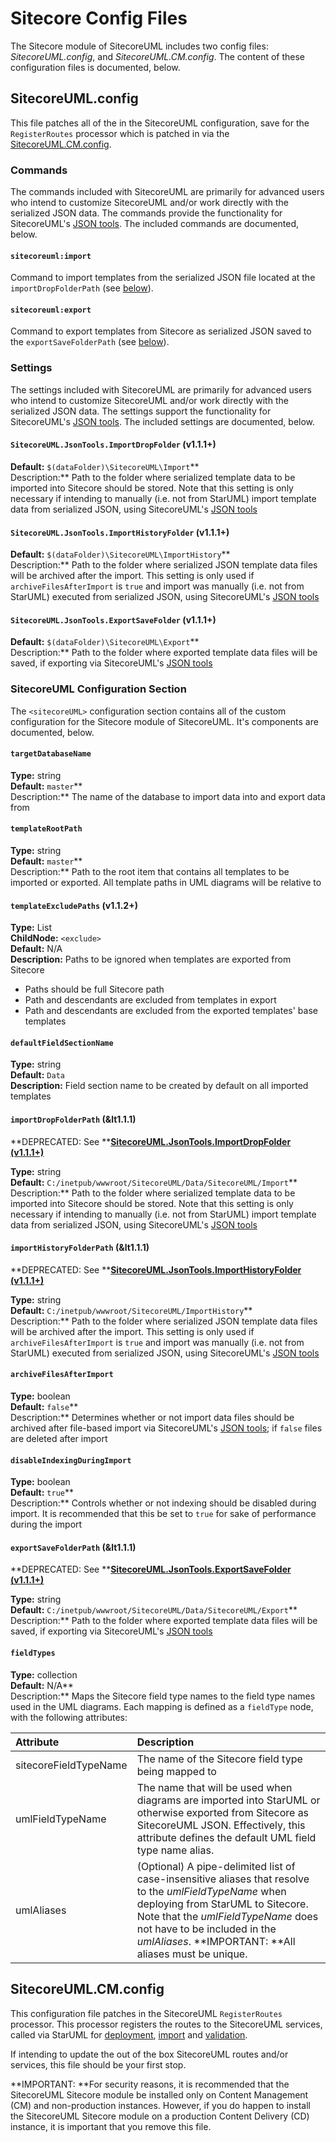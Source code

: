 # Sitecore Config Files

The Sitecore module of SitecoreUML includes two config files: _SitecoreUML.config_, and _SitecoreUML.CM.config_. The content of these configuration files is documented, below.

## SitecoreUML.config

This file patches all of the in the SitecoreUML configuration, save for the `RegisterRoutes` processor which is patched in via the [SitecoreUML.CM.config](#sitecoreumlcmconfig).

### Commands

The commands included with SitecoreUML are primarily for advanced users who intend to customize SitecoreUML and/or work directly with the serialized JSON data. The commands provide the functionality for SitecoreUML's [JSON tools](/guide/json-tools.md). The included commands are documented, below.

#### `sitecoreuml:import`

Command to import templates from the serialized JSON file located at the `importDropFolderPath` \(see [below](#importdropfolderpath)\).

#### `sitecoreuml:export`

Command to export templates from Sitecore as serialized JSON saved to the `exportSaveFolderPath` \(see [below](#exportsavefolderpath)\).

### Settings

The settings included with SitecoreUML are primarily for advanced users who intend to customize SitecoreUML and/or work directly with the serialized JSON data. The settings support the functionality for SitecoreUML's [JSON tools](/guide/json-tools.md). The included settings are documented, below.

#### `SitecoreUML.JsonTools.ImportDropFolder` \(v1.1.1+\)

**Default:** `$(dataFolder)\SitecoreUML\Import`**  
Description:** Path to the folder where serialized template data to be imported into Sitecore should be stored. Note that this setting is only necessary if intending to manually \(i.e. not from StarUML\) import template data from serialized JSON, using SitecoreUML's [JSON tools](/guide/json-tools.md)

#### `SitecoreUML.JsonTools.ImportHistoryFolder` \(v1.1.1+\)

**Default:** `$(dataFolder)\SitecoreUML\ImportHistory`**  
Description:** Path to the folder where serialized JSON template data files will be archived after the import. This setting is only used if `archiveFilesAfterImport` is `true` and import was manually \(i.e. not from StarUML\) executed from serialized JSON, using SitecoreUML's [JSON tools](/guide/json-tools.md)

#### `SitecoreUML.JsonTools.ExportSaveFolder` \(v1.1.1+\)

**Default:** `$(dataFolder)\SitecoreUML\Export`**  
Description:** Path to the folder where exported template data files will be saved, if exporting via SitecoreUML's [JSON tools](/guide/json-tools.md)

### SitecoreUML Configuration Section

The `<sitecoreUML>` configuration section contains all of the custom configuration for the Sitecore module of SitecoreUML. It's components are documented, below.

#### `targetDatabaseName`

**Type:** string  
**Default:** `master`**  
Description:** The name of the database to import data into and export data from

#### `templateRootPath`

**Type:** string  
**Default:** `master`**  
Description:** Path to the root item that contains all templates to be imported or exported. All template paths in UML diagrams will be relative to

#### `templateExcludePaths` \(v1.1.2+\)

**Type:** List  
**ChildNode:** `<exclude>`  
**Default:** N/A  
**Description:** Paths to be ignored when templates are exported from Sitecore

* Paths should be full Sitecore path
* Path and descendants are excluded from templates in export
* Path and descendants are excluded from the exported templates' base templates

#### `defaultFieldSectionName`

**Type:** string  
**Default:** `Data`  
**Description:** Field section name to be created by default on all imported templates

#### `importDropFolderPath` \(&lt1.1.1\)

**DEPRECATED: See **[**SitecoreUML.JsonTools.ImportDropFolder \(v1.1.1+\)**](#sitecoreumljsontoolsimportdropfolder-v111)

**Type:** string  
**Default:** `C:/inetpub/wwwroot/SitecoreUML/Data/SitecoreUML/Import`**  
Description:** Path to the folder where serialized template data to be imported into Sitecore should be stored. Note that this setting is only necessary if intending to manually \(i.e. not from StarUML\) import template data from serialized JSON, using SitecoreUML's [JSON tools](/guide/json-tools.md)

#### `importHistoryFolderPath` \(&lt1.1.1\)

**DEPRECATED: See **[**SitecoreUML.JsonTools.ImportHistoryFolder \(v1.1.1+\)**](#sitecoreumljsontoolsimporthistoryfolder-v111)

**Type:** string  
**Default:** `C:/inetpub/wwwroot/SitecoreUML/ImportHistory`**  
Description:** Path to the folder where serialized JSON template data files will be archived after the import. This setting is only used if `archiveFilesAfterImport` is `true` and import was manually \(i.e. not from StarUML\) executed from serialized JSON, using SitecoreUML's [JSON tools](/guide/json-tools.md)

#### `archiveFilesAfterImport`

**Type:** boolean  
**Default:** `false`**  
Description:** Determines whether or not import data files should be archived after file-based import via SitecoreUML's [JSON tools](/guide/json-tools.md); if `false` files are deleted after import

#### `disableIndexingDuringImport`

**Type:** boolean  
**Default:** `true`**  
Description:** Controls whether or not indexing should be disabled during import. It is recommended that this be set to `true` for sake of performance during the import

#### `exportSaveFolderPath` \(&lt1.1.1\)

**DEPRECATED: See **[**SitecoreUML.JsonTools.ExportSaveFolder \(v1.1.1+\)**](#sitecoreumljsontoolsexportsavefolder-v111)

**Type:** string  
**Default:** `C:/inetpub/wwwroot/SitecoreUML/Data/SitecoreUML/Export`**  
Description:** Path to the folder where exported template data files will be saved, if exporting via SitecoreUML's [JSON tools](/guide/json-tools.md)

#### `fieldTypes`

**Type:** collection  
**Default:** N/A**  
Description:** Maps the Sitecore field type names to the field type names used in the UML diagrams. Each mapping is defined as a `fieldType` node, with the following attributes:

| **Attribute** | **Description** |
| :--- | :--- |
| sitecoreFieldTypeName | The name of the Sitecore field type being mapped to |
| umlFieldTypeName | The name that will be used when diagrams are imported into StarUML or otherwise exported from Sitecore as SitecoreUML JSON. Effectively, this attribute defines the default UML field type name alias. |
| umlAliases | \(Optional\) A pipe-delimited list of case-insensitive aliases that resolve to the _umlFieldTypeName_ when deploying from StarUML to Sitecore. Note that the _umlFieldTypeName_ does not have to be included in the _umlAliases_. **IMPORTANT: **All aliases must be unique. |

## SitecoreUML.CM.config

This configuration file patches in the SitecoreUML `RegisterRoutes` processor. This processor registers the routes to the SitecoreUML services, called via StarUML for [deployment](/guide/deploy-and-import.md), [import](/guide/deploy-and-import.md) and [validation](/guide/validate.md).

If intending to update the out of the box SitecoreUML routes and/or services, this file should be your first stop.

**IMPORTANT: **For security reasons, it is recommended that the SitecoreUML Sitecore module be installed only on Content Management \(CM\) and non-production instances. However, if you do happen to install the SitecoreUML Sitecore module on a production Content Delivery \(CD\) instance, it is important that you remove this file.

